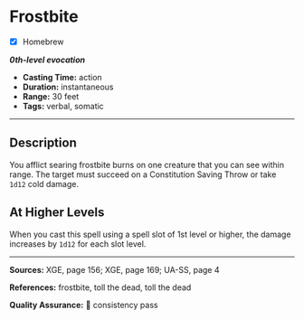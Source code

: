 # Frostbite
- [x] Homebrew

***0th-level evocation***
- **Casting Time:** action
- **Duration:** instantaneous
- **Range:** 30 feet
- **Tags:** verbal, somatic

---

## Description
You afflict searing frostbite burns on one creature that you can see within range.
The target must succeed on a Constitution Saving Throw or take `1d12` cold damage.

## At Higher Levels
When you cast this spell using a spell slot of 1st level or higher, the damage increases by `1d12` for each slot level.

---

**Sources:** XGE, page 156; XGE, page 169; UA-SS, page 4

**References:** frostbite, toll the dead, toll the dead

**Quality Assurance:** :star2: consistency pass
